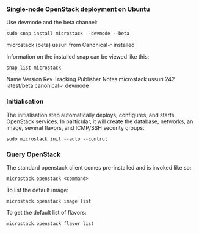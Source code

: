 ###  Single-node OpenStack deployment on Ubuntu ###
Use devmode and the beta channel:

```sudo snap install microstack --devmode --beta```

microstack (beta) ussuri from Canonical✓ installed

Information on the installed snap can be viewed like this:

```snap list microstack ```

Name        Version  Rev  Tracking     Publisher   Notes
microstack  ussuri   242  latest/beta  canonical✓  devmode

### Initialisation ###
The initialisation step automatically deploys, configures, and starts OpenStack services. 
In particular, it will create the database, networks, an image, several flavors, and ICMP/SSH security groups. 


```sudo microstack init --auto --control```

### Query OpenStack

The standard openstack client comes pre-installed and is invoked like so:

```microstack.openstack <command> ```

To list the default image:

```microstack.openstack image list```

To get the default list of flavors:

```microstack.openstack flavor list```
